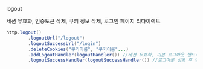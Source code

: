 logout

세션 무효화, 인증토큰 삭제, 쿠키 정보 삭제, 로그인 페이지 리다이렉트

```java
http.logout()
        .logoutUrl("/logout")
        .logoutSuccessUrl("/login")
        .deleteCookies("쿠키이름", "쿠키이름"...)
        .addLogoutHandler(logoutHandler()) //세션 무효화, 기본 로그아웃 핸드러 외에로그아웃 이후 작동
        .logoutSuccessHandler(logoutSuccessHandler()) //로그아웃 성공 후 핸들러
```

